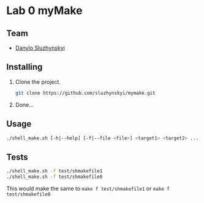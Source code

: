 # Lab 0 myMake

## Team

 - [Danylo Sluzhynskyi](https://github.com/sluzhynskyi)
## Installing

1. Clone the project.
    ```bash
    git clone https://github.com/sluzhynskyi/mymake.git
    ```
2. Done... 

## Usage

```bash
./shell_make.sh [-h|--help] [-f|--file <file>] <target1> <target2> ... <targetN>
```

## Tests

```bash
./shell_make.sh -f test/shmakefile1
./shell_make.sh -f test/shmakefile0    
```
This would make the same to ```make f test/shmakefile1``` or  ```make f test/shmakefile0```

